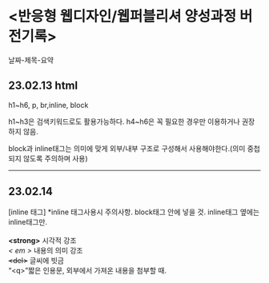 <h1><반응형 웹디자인/웹퍼블리셔 양성과정 버전기록></h1>
  <p>날짜-제목-요약</p>
  <h2>23.02.13 html</h2>
  <P>h1~h6, p, br,inline, block</p>
  <p>h1~h3은 검색키워드로도 활용가능하다. h4~h6은 꼭 필요한 경우만 이용하거나 권장하지 않음.</p>
  <p>block과 inline태그는 의미에 맞게 외부/내부 구조로 구성해서 사용해야한다.(의미 중첩되지 않도록 주의하며 사용)</P>
<hr>

<h2>23.02.14</h2>
[inline 태그]
*inline 태그사용시 주의사항. block태그 안에 넣을 것. inline태그 옆에는 inline태그만.
<br>
<br> <strong>&lt;strong&gt;</strong> 시각적 강조 
<br> <em>&lt; em &gt;</em> 내용의 의미 강조
<br> <del>&lt;del&gt;</del> 글씨에 빗금
<br> <q>&lt;q&gt;</q>짧은 인용문, 외부에서 가져온 내용을 첨부할 때.
